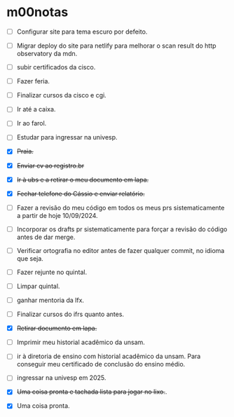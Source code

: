 # m00notas

- [ ] Configurar site para tema escuro por defeito.
- [ ] Migrar deploy do site para netlify para melhorar o scan result do http observatory da mdn.
- [ ] subir certificados da cisco.
- [ ] Fazer feria.
- [ ] Finalizar cursos da cisco e cgi.
- [ ] Ir até a caixa.
- [ ] Ir ao farol.
- [ ] Estudar para ingressar na univesp.
- [X] ~~Praia.~~
- [X] ~~Enviar cv ao registro.br~~
- [X] ~~Ir à ubs e a retirar o meu documento em lapa.~~
- [X] ~~Fechar telefone do Cássio e enviar relatório.~~
- [ ] Fazer a revisão do meu código em todos os meus prs sistematicamente a partir de hoje 10/09/2024.
- [ ] Incorporar os drafts pr sistematicamente para forçar a revisão do código antes de dar merge.
- [ ] Verificar ortografia no editor antes de fazer qualquer commit, no idioma que seja.
- [ ] Fazer rejunte no quintal.
- [ ] Limpar quintal.
- [ ] ganhar mentoria da lfx.
- [ ] Finalizar cursos do ifrs quanto antes.
- [X] ~~Retirar documento em lapa.~~
- [ ] Imprimir meu historial acadêmico da unsam.
- [ ] ir à diretoria de ensino com historial acadêmico da unsam. Para conseguir meu certificado de conclusão do ensino médio.
- [ ] ingressar na univesp em 2025.
- [X] ~~Uma coisa pronta e tachada lista para jogar no lixo.~~. 
- [x] Uma coisa pronta.
      
